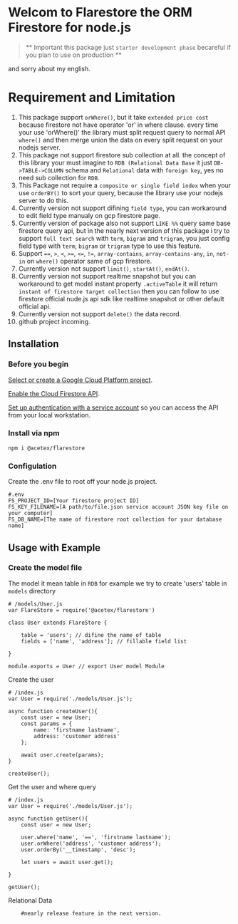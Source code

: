 # Welcom to Flarestore the ORM Firestore for node.js
>** Important this package just `starter development phase` becareful if you plan to use on production **

and sorry about my english.

# Requirement and Limitation
1. This package support `orWhere()`, but it take `extended price cost` because firestore not have operator 'or' in where clause. every time your use 'orWhere()' the library must split request query to normal API `where()` and then merge union the data on every split request on your nodejs server.
2. This package not support firestore sub collection at all. the concept of this library your must imagine to `RDB (Relational Data Base` it just `DB->TABLE->COLUMN` schema and `Relational` data with `foreign key`, yes no need sub collection for `RDB`.
3. This Package not require a `composite or single field index`  when your use `orderBY()` to sort your query, because the library use your nodejs server to do this.
4. Currently version not support difining `field type`, you can workaround to edit field type manualy on gcp firestore page.
5. Currently version of package also not support `LIKE %%` query same base firestore query api, but in the nearly next version of this package i try to support `full text search` with `term`, `bigram` and `trigram`, you just config field type with `term`, `bigram` or `trigram` type to use this feature.
6. Support `==`, `>`, `<`, `>=`, `<=`, `!=`, `array-contains`, `array-contains-any`, `in`, `not-in` on `where()` operator same of gcp firestore.
7. Currently version not support `limit()`, `startAt()`, `endAt()`.
8. Currently version not support realtime snapshot but you can workaround to get model instant property `.activeTable` it will return `instant of firestore target collection` then you can follow to use firestore official nude.js api sdk like realtime snapshot or other default official api.
9. Currently version not support `delete()` the data record.
10. github project incoming.

## Installation
### Before you begin
[Select or create a Google Cloud Platform project](https://console.cloud.google.com/project).

[Enable the Cloud Firestore API](https://console.cloud.google.com/flows/enableapi?apiid=firestore.googleapis.com).

[Set up authentication with a service account](https://cloud.google.com/docs/authentication/getting-started) so you can access the API from your local workstation.


### Install via npm
```
npm i @acetex/flarestore
```

### Configulation
Create the .env file to root off your node.js project.
```
#.env 
FS_PROJECT_ID=[Your firestore project ID]
FS_KEY_FILENAME=[A path/to/file.json service account JSON key file on your computer]
FS_DB_NAME=[The name of firestore root collection for your database name]
```

## Usage with Example
### Create the model file

The model it mean table in `RDB` for example we try to create 'users' table in `models` directory
```
# /models/User.js
var FlareStore = require('@acetex/flarestore')

class User extends FlareStore {

    table = 'users'; // difine the name of table
    fields = ['name', 'address']; // fillable field list

}

module.exports = User // export User model Module

```

Create the user
```
# /index.js
var User = require('./models/User.js');

async function createUser(){
    const user = new User;
    const params = {
        name: 'firstname lastname',
        address: 'customer address'
    };

    await user.create(params);
}

createUser();

```

Get the user and where query
```
# /index.js
var User = require('./models/User.js');

async function getUser(){
    const user = new User;

    user.where('name', '==', 'firstname lastname');
    user.orWhere('address', 'customer address');
    user.orderBy('__timestamp', 'desc');
    
    let users = await user.get();

}

getUser();

```

Relational Data
```
    #nearly release feature in the next version.

```







